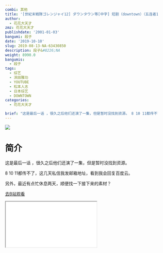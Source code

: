 ```yaml
---
combi: 其他
title: '[世紀末戦隊ゴレンジャイ12] ダウンタウン等[中字] 短剧（downtown）（五连者12）'
author:
  - 花花大天才
zmz: 花花大天才
publishdate: '2001-01-03'
bangumi: 段子
date: '2019-10-10'
slug: 2019-08-13-NA-63430850
description: 段子&#8226;NA
weight: 8990.0
bangumis:
  - 段子
tags:
  - 综艺
  - 滨田雅功
  - YOUTUBE
  - 松本人志
  - 日本综艺
  - DOWNTOWN
categories:
  - 花花大天才

brief: "这是最后一话 ，很久之后他们还演了一集，但是暂时没找到资源。 8 10 11都传不了，这几天私信我发邮箱地址，看到我会回复百度云。 另外，最近有点忙休息两天，顺便找一下接下来的素材？"
---
```

![](https://raw.githubusercontent.com/tcgriffith/owaraisite/master/static/tmpimg/6bb2587d4fc7024b7a6a8b7b11d0ac42cd9126c4.jpg.480.jpg)
# 简介  
这是最后一话  ，很久之后他们还演了一集，但是暂时没找到资源。

8 10 11都传不了，这几天私信我发邮箱地址，看到我会回复百度云。

另外，最近有点忙休息两天，顺便找一下接下来的素材？  

[去B站观看](https://www.bilibili.com/video/av63430850/)
<div class ="resp-container"><iframe class="testiframe" src="//player.bilibili.com/player.html?aid=63430850"", scrolling="no", allowfullscreen="true" > </iframe></div> 
